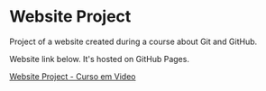 # Website Project

Project of a website created during a course about Git and GitHub.

Website link below. It's hosted on GitHub Pages.

[Website Project - Curso em Video](https://maiconwa.github.io/Website-Project/)
